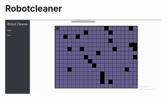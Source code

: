 # Robotcleaner

![grab-landing-page](https://github.com/PriyanshuGangwar/Robotcleaner/blob/master/path.gif)

